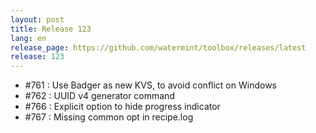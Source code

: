 ```yaml
---
layout: post
title: Release 123
lang: en
release_page: https://github.com/watermint/toolbox/releases/latest
release: 123
---
```


* #761 : Use Badger as new KVS, to avoid conflict on Windows
* #762 : UUID v4 generator command
* #766 : Explicit option to hide progress indicator
* #767 : Missing common opt in recipe.log

